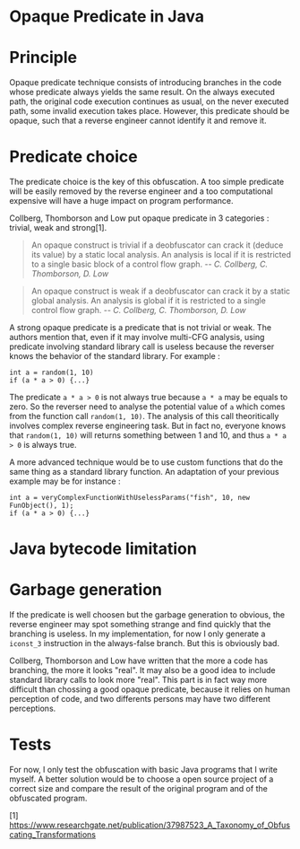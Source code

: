 # Opaque Predicate in Java

# Principle
Opaque predicate technique consists of introducing branches in the code whose predicate always yields the same result. On the always executed path, the original code execution continues as usual, on the never executed path, some invalid execution takes place. However, this predicate should be opaque, such that a reverse engineer cannot identify it and remove it.

# Predicate choice
The predicate choice is the key of this obfuscation. A too simple predicate will be easily removed by the reverse engineer and a too computational expensive will have a huge impact on program performance.

<!-- TODO: For the sake of simplicity, expliquer ici mon choix de prédicat -->

Collberg, Thomborson and Low put opaque predicate in 3 categories : trivial, weak and strong[1].

> An opaque construct is trivial if a deobfuscator can crack it (deduce its value) by a static local analysis. An analysis is local if it is restricted to a single basic block of a control flow graph.
> -- <cite>C. Collberg, C. Thomborson, D. Low</cite>

> An opaque construct is weak if a deobfuscator can crack it by a static global analysis. An analysis is global if it is restricted to a single control flow graph.
> -- <cite>C. Collberg, C. Thomborson, D. Low</cite>

A strong opaque predicate is a predicate that is not trivial or weak. The authors mention that, even if it may involve multi-CFG analysis, using predicate involving standard library call is useless because the reverser knows the behavior of the standard library. For example :

```
int a = random(1, 10)
if (a * a > 0) {...}
```
The predicate `a * a > 0` is not always true because `a * a` may be equals to zero. So the reverser need to analyse the potential value of `a`  which comes from the function call `random(1, 10)`. The analysis of this call theoritically involves complex reverse engineering task. But in fact no, everyone knows that `random(1, 10)` will returns something between 1 and 10, and thus `a * a > 0` is always true.

A more advanced technique would be to use custom functions that do the same thing as a standard library function. An adaptation of your previous example may be for instance :
```
int a = veryComplexFunctionWithUselessParams("fish", 10, new FunObject(), 1);
if (a * a > 0) {...}
```

# Java bytecode limitation
<!-- TODO: expliquer pourquoi j'ai pas obfusqué les return et pourquoi j'ai utilisé que avec ces 3 visiteurs -->

# Garbage generation
If the predicate is well choosen but the garbage generation to obvious, the reverse engineer may spot something strange and find quickly that the branching is useless. In my implementation, for now I only generate a `iconst_3` instruction in the always-false branch. But this is obviously bad.

Collberg, Thomborson and Low have written that the more a code has branching, the more it looks "real". It may also be a good idea to include standard library calls to look more "real". This part is in fact way more difficult than chossing a good opaque predicate, because it relies on human perception of code, and two differents persons may have two different perceptions.

# Tests
For now, I only test the obfuscation with basic Java programs that I write myself. A better solution would be to choose a open source project of a correct size and compare the result of the original program and of the obfuscated program.

[1] https://www.researchgate.net/publication/37987523_A_Taxonomy_of_Obfuscating_Transformations